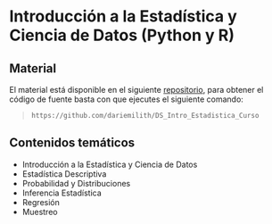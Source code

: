 # Introducción a la Estadística y Ciencia de Datos (Python y R)

## Material

El material está disponible en el siguiente [repositorio](https://github.com/dariemilith/DS_Intro_Estadistica_Curso), para obtener el código de fuente basta con que ejecutes el siguiente comando:

> `https://github.com/dariemilith/DS_Intro_Estadistica_Curso`


## Contenidos temáticos

* Introducción a la Estadística y Ciencia de Datos
* Estadística Descriptiva
* Probabilidad y Distribuciones
* Inferencia Estadística
* Regresión
* Muestreo
